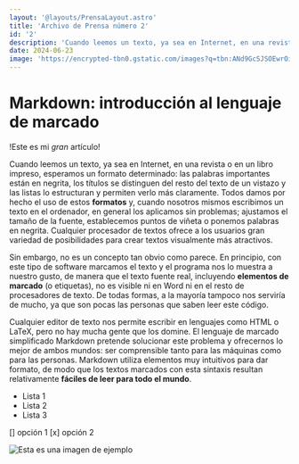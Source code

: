 ```yaml
---
layout: '@layouts/PrensaLayout.astro'
title: 'Archivo de Prensa número 2'
id: '2'
description: 'Cuando leemos un texto, ya sea en Internet, en una revista o en un libro impreso, esperamos un formato determinado: las palabras importantes están en negrita, los títulos se distinguen del resto del texto de un vistazo y las listas lo estructuran y permiten verlo más claramente'
date: 2024-06-23
image: 'https://encrypted-tbn0.gstatic.com/images?q=tbn:ANd9GcSJSOEwrOi66IUkuzSJX2J3QhaY3zEzx8eFhw&s'
---
```


# Markdown: introducción al lenguaje de marcado

!Este es mi _gran_ artículo!

Cuando leemos un texto, ya sea en Internet, en una revista o en un libro impreso, esperamos un formato determinado: las palabras importantes están en negrita, los títulos se distinguen del resto del texto de un vistazo y las listas lo estructuran y permiten verlo más claramente. Todos damos por hecho el uso de estos **formatos** y, cuando nosotros mismos escribimos un texto en el ordenador, en general los aplicamos sin problemas; ajustamos el tamaño de la fuente, establecemos puntos de viñeta o ponemos palabras en negrita. Cualquier procesador de textos ofrece a los usuarios gran variedad de posibilidades para crear textos visualmente más atractivos.

Sin embargo, no es un concepto tan obvio como parece. En principio, con este tipo de software marcamos el texto y el programa nos lo muestra a nuestro gusto, de manera que el texto fuente real, incluyendo **elementos de marcado** (o etiquetas), no es visible ni en Word ni en el resto de procesadores de texto. De todas formas, a la mayoría tampoco nos serviría de mucho, ya que son pocas las personas que saben leer este código.

Cualquier editor de texto nos permite escribir en lenguajes como HTML o LaTeX, pero no hay mucha gente que los domine. El lenguaje de marcado simplificado Markdown pretende solucionar este problema y ofrecernos lo mejor de ambos mundos: ser comprensible tanto para las máquinas como para las personas. Markdown utiliza elementos muy intuitivos para dar formato, de modo que los textos marcados con esta sintaxis resultan relativamente **fáciles de leer para todo el mundo**.


- Lista 1
- Lista 2
- Lista 3


[] opción 1
[x] opción 2

![Esta es una imagen de ejemplo](https://encrypted-tbn0.gstatic.com/images?q=tbn:ANd9GcSJSOEwrOi66IUkuzSJX2J3QhaY3zEzx8eFhw&s)
